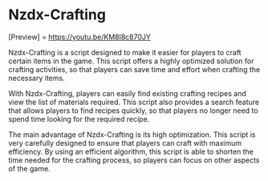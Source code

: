 # Nzdx-Crafting

[Preview] = https://youtu.be/KM8l8c870JY

Nzdx-Crafting is a script designed to make it easier for players to craft certain items in the game. This script offers a highly optimized solution for crafting activities, so that players can save time and effort when crafting the necessary items.

With Nzdx-Crafting, players can easily find existing crafting recipes and view the list of materials required. This script also provides a search feature that allows players to find recipes quickly, so that players no longer need to spend time looking for the required recipe.

The main advantage of Nzdx-Crafting is its high optimization. This script is very carefully designed to ensure that players can craft with maximum efficiency. By using an efficient algorithm, this script is able to shorten the time needed for the crafting process, so players can focus on other aspects of the game.

